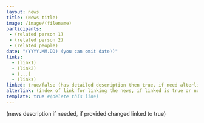 ```yaml
---
layout: news
title: (News title)
image: /image/(filename)
participants:
 - (related person 1)
 - (related person 2)
 - (related people)
date: "(YYYY.MM.DD) (you can omit date))"
links:
  - (link1)
  - (link2)
  - (...)
  - (links)
linked: true/false (has detailed description then true, if need alterlink or no description then false)
alterlink: (index of link for linking the news, if linked is true or no linking then 0)
template: true #(delete this line)
---
```


(news description if needed, if provided changed linked to true)